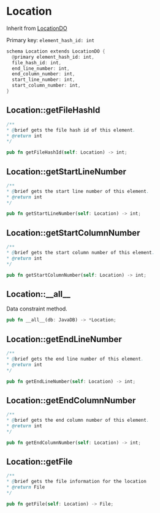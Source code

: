 # Location

Inherit from [LocationDO](./LocationDO.md)

Primary key: `element_hash_id: int`

```rust
schema Location extends LocationDO {
  @primary element_hash_id: int,
  file_hash_id: int,
  end_line_number: int,
  end_column_number: int,
  start_line_number: int,
  start_column_number: int,
}
```
## Location::getFileHashId

```java
/**
* @brief gets the file hash id of this element.
* @return int
*/
```
```rust
pub fn getFileHashId(self: Location) -> int;
```
## Location::getStartLineNumber

```java
/**
* @brief gets the start line number of this element.
* @return int
*/
```
```rust
pub fn getStartLineNumber(self: Location) -> int;
```
## Location::getStartColumnNumber

```java
/**
* @brief gets the start column number of this element.
* @return int
*/
```
```rust
pub fn getStartColumnNumber(self: Location) -> int;
```
## Location::\_\_all\_\_

Data constraint method.

```rust
pub fn __all__(db: JavaDB) -> *Location;
```
## Location::getEndLineNumber

```java
/**
* @brief gets the end line number of this element.
* @return int
*/
```
```rust
pub fn getEndLineNumber(self: Location) -> int;
```
## Location::getEndColumnNumber

```java
/**
* @brief gets the end column number of this element.
* @return int
*/
```
```rust
pub fn getEndColumnNumber(self: Location) -> int;
```
## Location::getFile

```java
/**
* @brief gets the file information for the location
* @return File 
*/
```
```rust
pub fn getFile(self: Location) -> File;
```
